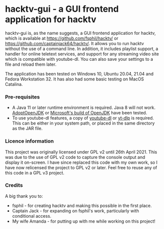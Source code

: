 # hacktv-gui - a GUI frontend application for hacktv

hacktv-gui is, as the name suggests, a GUI frontend application for hacktv, which is available at https://github.com/fsphil/hacktv/ or https://github.com/captainjack64/hacktv/. It allows you to run hacktv without the use of a command line. In addition, it includes playlist support, a handler for online teletext services, and support for any streaming video site which is compatible with youtube-dl. You can also save your settings to a file and reload them later.

The application has been tested on Windows 10, Ubuntu 20.04, 21.04 and Fedora Workstation 32. It has also had some basic testing on MacOS Catalina.

### Pre-requisites
- A Java 11 or later runtime environment is required. Java 8 will not work. <a href="https://adoptopenjdk.net">AdoptOpenJDK</a> or <a href="https://www.microsoft.com/openjdk">Microsoft's build of OpenJDK</a> have been tested.
- To use youtube-dl features, a copy of <a href="https://github.com/ytdl-org/youtube-dl/releases/">youtube-dl</a> or <a href="https://github.com/yt-dlp/yt-dlp/releases/">yt-dlp</a> is required. This can be either in your system path, or placed in the same directory as the JAR file.

### Licence information
This project was originally licensed under GPL v2 until 26th April 2021. This was due to the use of GPL v2 code to capture the console output and display it on-screen. I have since replaced this code with my own work, so I have now relicensed the project to GPL v2 or later. Feel free to reuse any of this code in a GPL v3 project.

### Credits
A big thank you to:

- fsphil - for creating hacktv and making this possible in the first place.
- Captain Jack - for expanding on fsphil's work, particularly with conditional access.
- My wife Amanda - for putting up with me while working on this project!
